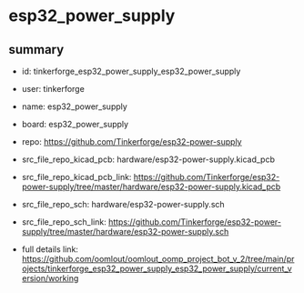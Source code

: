 # esp32_power_supply
 
## summary 
* id: tinkerforge_esp32_power_supply_esp32_power_supply
* user: tinkerforge
* name: esp32_power_supply
* board: esp32_power_supply
* repo: https://github.com/Tinkerforge/esp32-power-supply
* src_file_repo_kicad_pcb: hardware/esp32-power-supply.kicad_pcb
* src_file_repo_kicad_pcb_link: https://github.com/Tinkerforge/esp32-power-supply/tree/master/hardware/esp32-power-supply.kicad_pcb


* src_file_repo_sch: hardware/esp32-power-supply.sch
* src_file_repo_sch_link: https://github.com/Tinkerforge/esp32-power-supply/tree/master/hardware/esp32-power-supply.sch
* full details link: https://github.com/oomlout/oomlout_oomp_project_bot_v_2/tree/main/projects/tinkerforge_esp32_power_supply_esp32_power_supply/current_version/working  







